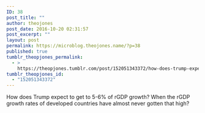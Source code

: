 ```yaml
---
ID: 38
post_title: ""
author: theojones
post_date: 2016-10-20 02:31:57
post_excerpt: ""
layout: post
permalink: https://microblog.theojones.name/?p=38
published: true
tumblr_theopjones_permalink:
  - >
    https://theopjones.tumblr.com/post/152051343372/how-does-trump-expect-to-get-to-5-6-of-rgdp
tumblr_theopjones_id:
  - "152051343372"
---
```

<p>How does Trump expect to get to 5-6% of rGDP growth? When the rGDP growth rates of developed countries have almost never gotten that high?</p>